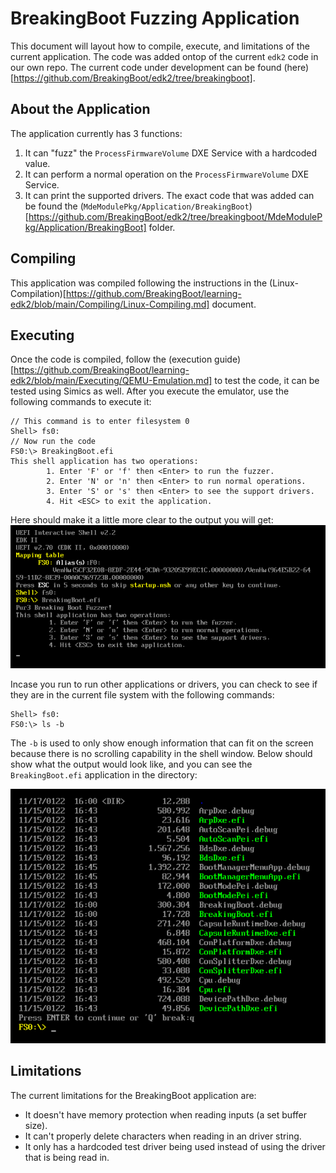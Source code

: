 # BreakingBoot Fuzzing Application
This document will layout how to compile, execute, and limitations of the current application. The code was added ontop of the current `edk2` code in our own repo. The current code under development can be found (here)[https://github.com/BreakingBoot/edk2/tree/breakingboot].

## About the Application
The application currently has 3 functions:
1. It can "fuzz" the `ProcessFirmwareVolume` DXE Service with a hardcoded value.
2. It can perform a normal operation on the `ProcessFirmwareVolume` DXE Service.
3. It can print the supported drivers.
The exact code that was added can be found the (`MdeModulePkg/Application/BreakingBoot`)[https://github.com/BreakingBoot/edk2/tree/breakingboot/MdeModulePkg/Application/BreakingBoot] folder.

## Compiling
This application was compiled following the instructions in the (Linux-Compilation)[https://github.com/BreakingBoot/learning-edk2/blob/main/Compiling/Linux-Compiling.md] document.

## Executing 
Once the code is compiled, follow the (execution guide)[https://github.com/BreakingBoot/learning-edk2/blob/main/Executing/QEMU-Emulation.md] to test the code, it can be tested using Simics as well. After you execute the emulator, use the following commands to execute it:
```
// This command is to enter filesystem 0
Shell> fs0:
// Now run the code
FS0:\> BreakingBoot.efi
This shell application has two operations:
        1. Enter 'F' or 'f' then <Enter> to run the fuzzer.
        2. Enter 'N' or 'n' then <Enter> to run normal operations.
        3. Enter 'S' or 's' then <Enter> to see the support drivers. 
        4. Hit <ESC> to exit the application.
```
Here should make it a little more clear to the output you will get:
![Application_Shell](BreakingBoot_Shell.png)

Incase you run to run other applications or drivers, you can check to see if they are in the current file system with the following commands:
```
Shell> fs0:
FS0:\> ls -b
```

The `-b` is used to only show enough information that can fit on the screen because there is no scrolling capability in the shell window. Below should show what the output would look like, and you can see the `BreakingBoot.efi` application in the directory:

![Filesystem](FileSystem_Example.png)

## Limitations
The current limitations for the BreakingBoot application are:
* It doesn't have memory protection when reading inputs (a set buffer size).
* It can't properly delete characters when reading in an driver string.
* It only has a hardcoded test driver being used instead of using the driver that is being read in.